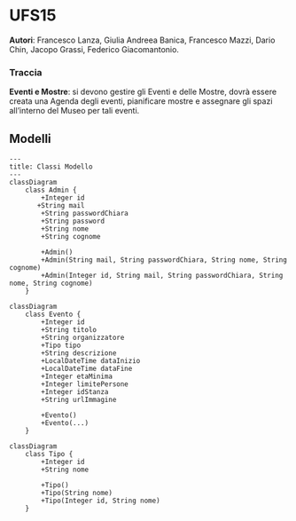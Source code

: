 # UFS15

**Autori**: Francesco Lanza, Giulia Andreea Banica, Francesco Mazzi, Dario Chin, Jacopo Grassi, Federico Giacomantonio.

### Traccia

**Eventi e Mostre**: si devono gestire gli Eventi e delle Mostre, dovrà essere creata una Agenda degli eventi, pianificare mostre e assegnare gli spazi all’interno del Museo per tali eventi.

## Modelli

```mermaid
---
title: Classi Modello
---
classDiagram
    class Admin {
        +Integer id
       +String mail
        +String passwordChiara
        +String password
        +String nome
        +String cognome
        
        +Admin()
        +Admin(String mail, String passwordChiara, String nome, String cognome)
        +Admin(Integer id, String mail, String passwordChiara, String nome, String cognome)
    }

classDiagram
    class Evento {
        +Integer id
        +String titolo
        +String organizzatore
        +Tipo tipo
        +String descrizione
        +LocalDateTime dataInizio
        +LocalDateTime dataFine
        +Integer etaMinima
        +Integer limitePersone
        +Integer idStanza
        +String urlImmagine

        +Evento()
        +Evento(...)
    }

classDiagram
    class Tipo {
        +Integer id
        +String nome
        
        +Tipo()
        +Tipo(String nome)
        +Tipo(Integer id, String nome)
    }
```
